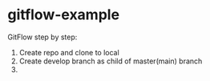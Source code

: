 # gitflow-example

GitFlow step by step:
1. Create repo and clone to local
2. Create develop branch as child of master(main) branch
3. 